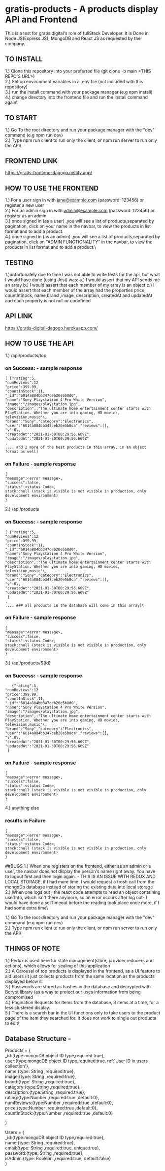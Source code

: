 # gratis-products - A products display API and Frontend

This is  a test for gratis digital's role of fullStack Developer. It is Done in Node JS(Express JS), MongoDB and React JS as requested by the company.



## TO INSTALL 

 1.) Clone this repository into your preferred file (git clone -b main <THIS REPO'S URL>)\
 2.) Set up environment variables in a .env file (not included with this repository)\
 3.) run the install command with your package manager (e.g npm install)\
 4.) change directory into the frontend file and run the install command again\
 
 ## TO START 

 1.) Go To the root directory and run your package manager with the "dev" command (e.g npm run dev)\
 2.) Type npm run client to run only the client, or npm run server to run only the API\
 
 
 ## FRONTEND LINK 
 https://gratis-frontend-dagogo.netlify.app/
 
 
  ## HOW TO USE THE FRONTEND
  1.) For a user sign in with jane@example.com (password: 123456) or register a new user\
  2.) For an admin sign in with admin@example.com (password: 123456) or register as an admin\
  3.) once signed in (as a user) ,you will see a list of products,separated by pagination, click on your name in the navbar, to view the products in list format and to add a product.\
  4.)  once signed in (as an admin) ,you will see a list of products,separated by pagination, click on "ADMIN FUNCTIONALITY" in the navbar, to view the products in list format and to add a product.\
  
  
 ## TESTING
  1.)unfortunately due to time I was not able to write tests for the api, but what I would have done (using Jest) was:
  a.) I would assert that my API sends me an array
  b.) I would assert that each member of my array is an object
  c.) I would assert that each member of the array had the properties price, countInStock, name,brand ,image, description, createdAt and updatedAt and each property is not null or undefined
  
  
  ## API LINK
  https://gratis-digital-dagogo.herokuapp.com/
  
  ## HOW TO USE THE API
  1.) /api/products/top
   ###  on Success:  - sample response
    [ {"rating":5,
    "numReviews":12
    "price":399.99,
    "countInStock":11,
    "_id":"6014a884bb347ceb20e5b8d0",
    "name":"Sony Playstation 4 Pro White Version",
    "image":"/images/playstation.jpg",
    "description",:"The ultimate home entertainment center starts with PlayStation. Whether you are into gaming, HD movies, television,music"\,
    "brand":"Sony","category":"Electronics",
    "user":"6014a884bb347ceb20e5b8ca","reviews":[],
    "v":0\,
    "createdAt":"2021-01-30T00:29:56.669Z",
    "updatedAt":"2021-01-30T00:29:56.669Z"
    ,
    .... and 2 more of the best products in this array, in an object format as well]
    
   ### on Failure - sample response
    {
    "message":<error message>,
    "success":false,
    "status":<status Code>,
    stack::null (stack is visible is not visible in production, only development environment)
    }
  
  2.) /api/products
     
     
   ###  on Success: - sample response
    [ {"rating":5,
    "numReviews":12
    "price":399.99,
    "countInStock":11,
    "_id":"6014a884bb347ceb20e5b8d0",
    "name":"Sony Playstation 4 Pro White Version",
    "image":"/images/playstation.jpg",
    "description",:"The ultimate home entertainment center starts with PlayStation. Whether you are into gaming, HD movies, television,music"\,
    "brand":"Sony","category":"Electronics",
    "user":"6014a884bb347ceb20e5b8ca","reviews":[],
    "v":0\,
    "createdAt":"2021-01-30T00:29:56.669Z",
    "updatedAt":"2021-01-30T00:29:56.669Z"
     }
    ,
    .... ### all products in the database will come in this array]\
    
   ### on Failure - sample response
    {
    "message":<error message>,
    "success":false,
    "status":<status Code>,
    stack::null (stack is visible is not visible in production, only development environment)
    }
  
  3.) /api/products/${id}
  ###  on Success: - sample response
       {"rating":5,
    "numReviews":12
    "price":399.99,
    "countInStock":11,
    "_id":"6014a884bb347ceb20e5b8d0",
    "name":"Sony Playstation 4 Pro White Version",
    "image":"/images/playstation.jpg",
    "description",:"The ultimate home entertainment center starts with PlayStation. Whether you are into gaming, HD movies, television,music"\,
    "brand":"Sony","category":"Electronics",
    "user":"6014a884bb347ceb20e5b8ca","reviews":[],
    "v":0\,
    "createdAt":"2021-01-30T00:29:56.669Z",
    "updatedAt":"2021-01-30T00:29:56.669Z"
     }
     
   ### on Failure - sample response
    {
    "message":<error message>,
    "success":false,
    "status":<status Code>,
    stack::null (stack is visible is not visible in production, only development environment)
    }
  
  4.) anything else
  
  ### results in Failure
    {
    "message":<error message>,
    "success":false,
    "status":<status Code>,
    stack::null (stack is visible is not visible in production, only development environment)
    }
  
  ##BUGS
  1.) When one registers on the frontend, either as an admin or a user, the navbar does not display the person's name right away. You have to logout first and then login again. - THIS IS AN ISSUE WITH REDUX AND LOCAL STORAGE, if I had more time, I would request a fresh call from the mongoDb database instead of storing the existing data into local storage\
  2.) When one logs out , the react code attempts to read an object containing userInfo, which isn't there anymore, so an error occurs after log out- I would have done a setTimeout before the reading took place once more, if I had some extra time\
  

 1.) Go To the root directory and run your package manager with the "dev" command (e.g npm run dev)\
 2.) Type npm run client to run only the client, or npm run server to run only the API\
 
  ## THINGS OF NOTE 

 1.) Redux is used here for state managenent(store, provider,reducers and actions), which allows for scaling of this application\
 2.) A Carousel of top products is displayed in the frontend, as a UI feature to aid users (it just collects products from the same location as the products displayed below it.\
 3.) Passwords are stored as hashes in the database and decrypted with Bcrypt library (as a way to protect our uses information from being compromised\
 4.) Pagination Requests for Items from the database, 3 items at a time, for a less clustered display.\
 5.) There is a search bar in the UI functions only to take users to the product page of the item they searched for. It does not work to single out products to edit\
 
 
 ## Database Structure -
 
 Products = {\
        _id:{type:mongoDB object ID type,required:true},\
        user:{type:mongoDB object ID type,required:true, ref:'User ID in users collection'},\
        name:{type: String ,required:true},\
        image:{type: String ,required:true},\
        brand:{type: String ,required:true},\
        category:{type:String ,required:true},\
        description:{type:String ,required:true},\
        rating:{type:Number ,required:true ,default:0},\
        numReviews:{type:Number ,required:true ,default:0},\
        price:{type:Number ,required:true ,default:0},\
        countInStock:{type:Number ,required:true ,default:0}  
 
 }  
 
  Users = {\
        _id:{type:mongoDB object ID type,required:true},\
        name:{type: String ,required:true},\
        email:{type: String ,required:true, unique:true},\
        password:{type: String ,required:true},\
        isAdmin:{type: Boolean ,required:true, default:false}\
   }
